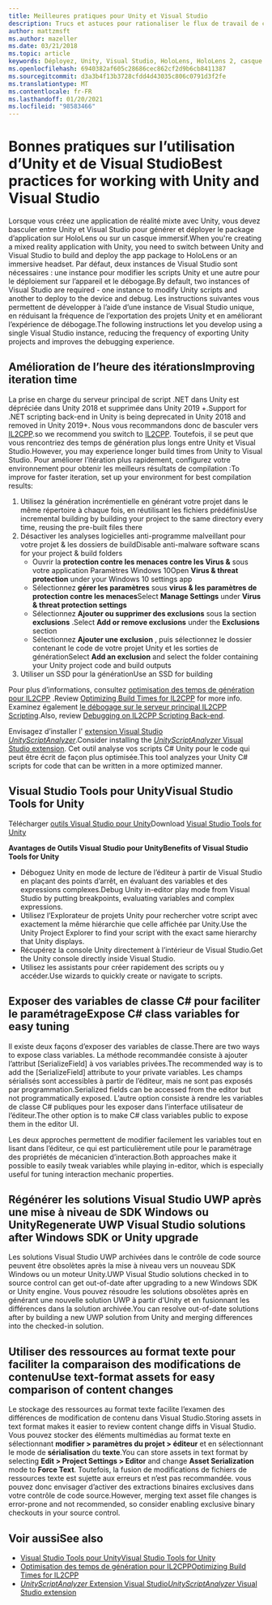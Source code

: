 ```yaml
---
title: Meilleures pratiques pour Unity et Visual Studio
description: Trucs et astuces pour rationaliser le flux de travail de création d’une application de réalité mixte avec Unity et Visual Studio.
author: mattzmsft
ms.author: mazeller
ms.date: 03/21/2018
ms.topic: article
keywords: Déployez, Unity, Visual Studio, HoloLens, HoloLens 2, casque immersif, meilleures pratiques, casque de réalité mixte, casque Windows Mixed realisation, casque de réalité virtuelle, UWP, Visual Studio Tools, SDK Windows
ms.openlocfilehash: 6940382af605c28686cec862cf2d9b6cb8411387
ms.sourcegitcommit: d3a3b4f13b3728cfdd4d43035c806c0791d3f2fe
ms.translationtype: MT
ms.contentlocale: fr-FR
ms.lasthandoff: 01/20/2021
ms.locfileid: "98583466"
---
```

# <a name="best-practices-for-working-with-unity-and-visual-studio"></a><span data-ttu-id="740bf-104">Bonnes pratiques sur l’utilisation d’Unity et de Visual Studio</span><span class="sxs-lookup"><span data-stu-id="740bf-104">Best practices for working with Unity and Visual Studio</span></span>

<span data-ttu-id="740bf-105">Lorsque vous créez une application de réalité mixte avec Unity, vous devez basculer entre Unity et Visual Studio pour générer et déployer le package d’application sur HoloLens ou sur un casque immersif.</span><span class="sxs-lookup"><span data-stu-id="740bf-105">When you're creating a mixed reality application with Unity, you need to switch between Unity and Visual Studio to build and deploy the app package to HoloLens or an immersive headset.</span></span> <span data-ttu-id="740bf-106">Par défaut, deux instances de Visual Studio sont nécessaires : une instance pour modifier les scripts Unity et une autre pour le déploiement sur l’appareil et le débogage.</span><span class="sxs-lookup"><span data-stu-id="740bf-106">By default, two instances of Visual Studio are required - one instance to modify Unity scripts and another to deploy to the device and debug.</span></span> <span data-ttu-id="740bf-107">Les instructions suivantes vous permettent de développer à l’aide d’une instance de Visual Studio unique, en réduisant la fréquence de l’exportation des projets Unity et en améliorant l’expérience de débogage.</span><span class="sxs-lookup"><span data-stu-id="740bf-107">The following instructions let you develop using a single Visual Studio instance, reducing the frequency of exporting Unity projects and improves the debugging experience.</span></span>

## <a name="improving-iteration-time"></a><span data-ttu-id="740bf-108">Amélioration de l’heure des itérations</span><span class="sxs-lookup"><span data-stu-id="740bf-108">Improving iteration time</span></span>

<span data-ttu-id="740bf-109">La prise en charge du serveur principal de script .NET dans Unity est dépréciée dans Unity 2018 et supprimée dans Unity 2019 +.</span><span class="sxs-lookup"><span data-stu-id="740bf-109">Support for .NET scripting back-end in Unity is being deprecated in Unity 2018 and removed in Unity 2019+.</span></span> <span data-ttu-id="740bf-110">Nous vous recommandons donc de basculer vers [IL2CPP](https://docs.unity3d.com/Manual/IL2CPP.html).</span><span class="sxs-lookup"><span data-stu-id="740bf-110">so we recommend you switch to [IL2CPP](https://docs.unity3d.com/Manual/IL2CPP.html).</span></span> <span data-ttu-id="740bf-111">Toutefois, il se peut que vous rencontriez des temps de génération plus longs entre Unity et Visual Studio.</span><span class="sxs-lookup"><span data-stu-id="740bf-111">However, you may experience longer build times from Unity to Visual Studio.</span></span> <span data-ttu-id="740bf-112">Pour améliorer l’itération plus rapidement, configurez votre environnement pour obtenir les meilleurs résultats de compilation :</span><span class="sxs-lookup"><span data-stu-id="740bf-112">To improve for faster iteration, set up your environment for best compilation results:</span></span>

1) <span data-ttu-id="740bf-113">Utilisez la génération incrémentielle en générant votre projet dans le même répertoire à chaque fois, en réutilisant les fichiers prédéfinis</span><span class="sxs-lookup"><span data-stu-id="740bf-113">Use incremental building by building your project to the same directory every time, reusing the pre-built files there</span></span>
2) <span data-ttu-id="740bf-114">Désactiver les analyses logicielles anti-programme malveillant pour votre projet & les dossiers de build</span><span class="sxs-lookup"><span data-stu-id="740bf-114">Disable anti-malware software scans for your project & build folders</span></span>
   - <span data-ttu-id="740bf-115">Ouvrir la **protection contre les menaces contre les Virus &** sous votre application Paramètres Windows 10</span><span class="sxs-lookup"><span data-stu-id="740bf-115">Open **Virus & threat protection** under your Windows 10 settings app</span></span>
   - <span data-ttu-id="740bf-116">Sélectionnez **gérer les paramètres** sous **virus & les paramètres de protection contre les menaces**</span><span class="sxs-lookup"><span data-stu-id="740bf-116">Select **Manage Settings** under **Virus & threat protection settings**</span></span>
   - <span data-ttu-id="740bf-117">Sélectionnez **Ajouter ou supprimer des exclusions** sous la section **exclusions** .</span><span class="sxs-lookup"><span data-stu-id="740bf-117">Select **Add or remove exclusions** under the **Exclusions** section</span></span>
   - <span data-ttu-id="740bf-118">Sélectionnez **Ajouter une exclusion** , puis sélectionnez le dossier contenant le code de votre projet Unity et les sorties de génération</span><span class="sxs-lookup"><span data-stu-id="740bf-118">Select **Add an exclusion** and select the folder containing your Unity project code and build outputs</span></span>
3) <span data-ttu-id="740bf-119">Utiliser un SSD pour la génération</span><span class="sxs-lookup"><span data-stu-id="740bf-119">Use an SSD for building</span></span>

<span data-ttu-id="740bf-120">Pour plus d’informations, consultez [optimisation des temps de génération pour IL2CPP](https://docs.unity3d.com/Manual/IL2CPP-OptimizingBuildTimes.html) .</span><span class="sxs-lookup"><span data-stu-id="740bf-120">Review [Optimizing Build Times for IL2CPP](https://docs.unity3d.com/Manual/IL2CPP-OptimizingBuildTimes.html) for more info.</span></span> <span data-ttu-id="740bf-121">Examinez également [le débogage sur le serveur principal IL2CPP Scripting](https://docs.unity3d.com/Manual/windowsstore-debugging-il2cpp.html).</span><span class="sxs-lookup"><span data-stu-id="740bf-121">Also, review [Debugging on IL2CPP Scripting Back-end](https://docs.unity3d.com/Manual/windowsstore-debugging-il2cpp.html).</span></span>

<span data-ttu-id="740bf-122">Envisagez d’installer l' [extension Visual Studio *UnityScriptAnalyzer*](https://github.com/Microsoft/MixedRealityCompanionKit/tree/master/UnityScriptAnalyzer).</span><span class="sxs-lookup"><span data-stu-id="740bf-122">Consider installing the [*UnityScriptAnalyzer* Visual Studio extension](https://github.com/Microsoft/MixedRealityCompanionKit/tree/master/UnityScriptAnalyzer).</span></span> <span data-ttu-id="740bf-123">Cet outil analyse vos scripts C# Unity pour le code qui peut être écrit de façon plus optimisée.</span><span class="sxs-lookup"><span data-stu-id="740bf-123">This tool analyzes your Unity C# scripts for code that can be written in a more optimized manner.</span></span>

## <a name="visual-studio-tools-for-unity"></a><span data-ttu-id="740bf-124">Visual Studio Tools pour Unity</span><span class="sxs-lookup"><span data-stu-id="740bf-124">Visual Studio Tools for Unity</span></span>

<span data-ttu-id="740bf-125">Télécharger [outils Visual Studio pour Unity](/visualstudio/cross-platform/getting-started-with-visual-studio-tools-for-unity)</span><span class="sxs-lookup"><span data-stu-id="740bf-125">Download [Visual Studio Tools for Unity](/visualstudio/cross-platform/getting-started-with-visual-studio-tools-for-unity)</span></span>

<span data-ttu-id="740bf-126">**Avantages de Outils Visual Studio pour Unity**</span><span class="sxs-lookup"><span data-stu-id="740bf-126">**Benefits of Visual Studio Tools for Unity**</span></span>
* <span data-ttu-id="740bf-127">Déboguez Unity en mode de lecture de l’éditeur à partir de Visual Studio en plaçant des points d’arrêt, en évaluant des variables et des expressions complexes.</span><span class="sxs-lookup"><span data-stu-id="740bf-127">Debug Unity in-editor play mode from Visual Studio by putting breakpoints, evaluating variables and complex expressions.</span></span>
* <span data-ttu-id="740bf-128">Utilisez l’Explorateur de projets Unity pour rechercher votre script avec exactement la même hiérarchie que celle affichée par Unity.</span><span class="sxs-lookup"><span data-stu-id="740bf-128">Use the Unity Project Explorer to find your script with the exact same hierarchy that Unity displays.</span></span>
* <span data-ttu-id="740bf-129">Récupérez la console Unity directement à l’intérieur de Visual Studio.</span><span class="sxs-lookup"><span data-stu-id="740bf-129">Get the Unity console directly inside Visual Studio.</span></span>
* <span data-ttu-id="740bf-130">Utilisez les assistants pour créer rapidement des scripts ou y accéder.</span><span class="sxs-lookup"><span data-stu-id="740bf-130">Use wizards to quickly create or navigate to scripts.</span></span>

## <a name="expose-c-class-variables-for-easy-tuning"></a><span data-ttu-id="740bf-131">Exposer des variables de classe C# pour faciliter le paramétrage</span><span class="sxs-lookup"><span data-stu-id="740bf-131">Expose C# class variables for easy tuning</span></span>

<span data-ttu-id="740bf-132">Il existe deux façons d’exposer des variables de classe.</span><span class="sxs-lookup"><span data-stu-id="740bf-132">There are two ways to expose class variables.</span></span> <span data-ttu-id="740bf-133">La méthode recommandée consiste à ajouter l’attribut [SerializeField] à vos variables privées.</span><span class="sxs-lookup"><span data-stu-id="740bf-133">The recommended way is to add the [SerializeField] attribute to your private variables.</span></span> <span data-ttu-id="740bf-134">Les champs sérialisés sont accessibles à partir de l’éditeur, mais ne sont pas exposés par programmation.</span><span class="sxs-lookup"><span data-stu-id="740bf-134">Serialized fields can be accessed from the editor but not programmatically exposed.</span></span>  <span data-ttu-id="740bf-135">L’autre option consiste à rendre les variables de classe C# publiques pour les exposer dans l’interface utilisateur de l’éditeur.</span><span class="sxs-lookup"><span data-stu-id="740bf-135">The other option is to make C# class variables public to expose them in the editor UI.</span></span> 

<span data-ttu-id="740bf-136">Les deux approches permettent de modifier facilement les variables tout en lisant dans l’éditeur, ce qui est particulièrement utile pour le paramétrage des propriétés de mécanicien d’interaction.</span><span class="sxs-lookup"><span data-stu-id="740bf-136">Both approaches make it possible to easily tweak variables while playing in-editor, which is especially useful for tuning interaction mechanic properties.</span></span>

## <a name="regenerate-uwp-visual-studio-solutions-after-windows-sdk-or-unity-upgrade"></a><span data-ttu-id="740bf-137">Régénérer les solutions Visual Studio UWP après une mise à niveau de SDK Windows ou Unity</span><span class="sxs-lookup"><span data-stu-id="740bf-137">Regenerate UWP Visual Studio solutions after Windows SDK or Unity upgrade</span></span>

<span data-ttu-id="740bf-138">Les solutions Visual Studio UWP archivées dans le contrôle de code source peuvent être obsolètes après la mise à niveau vers un nouveau SDK Windows ou un moteur Unity.</span><span class="sxs-lookup"><span data-stu-id="740bf-138">UWP Visual Studio solutions checked in to source control can get out-of-date after upgrading to a new Windows SDK or Unity engine.</span></span> <span data-ttu-id="740bf-139">Vous pouvez résoudre les solutions obsolètes après en générant une nouvelle solution UWP à partir d’Unity et en fusionnant les différences dans la solution archivée.</span><span class="sxs-lookup"><span data-stu-id="740bf-139">You can resolve out-of-date solutions after by building a new UWP solution from Unity and merging differences into the checked-in solution.</span></span>

## <a name="use-text-format-assets-for-easy-comparison-of-content-changes"></a><span data-ttu-id="740bf-140">Utiliser des ressources au format texte pour faciliter la comparaison des modifications de contenu</span><span class="sxs-lookup"><span data-stu-id="740bf-140">Use text-format assets for easy comparison of content changes</span></span>

<span data-ttu-id="740bf-141">Le stockage des ressources au format texte facilite l’examen des différences de modification de contenu dans Visual Studio.</span><span class="sxs-lookup"><span data-stu-id="740bf-141">Storing assets in text format makes it easier to review content change diffs in Visual Studio.</span></span> <span data-ttu-id="740bf-142">Vous pouvez stocker des éléments multimédias au format texte en sélectionnant **modifier > paramètres du projet > éditeur** et en sélectionnant le mode de **sérialisation** du **texte**.</span><span class="sxs-lookup"><span data-stu-id="740bf-142">You can store assets in text format by selecting **Edit > Project Settings > Editor** and change **Asset Serialization** mode to **Force Text**.</span></span> <span data-ttu-id="740bf-143">Toutefois, la fusion de modifications de fichiers de ressources texte est sujette aux erreurs et n’est pas recommandée. vous pouvez donc envisager d’activer des extractions binaires exclusives dans votre contrôle de code source.</span><span class="sxs-lookup"><span data-stu-id="740bf-143">However, merging text asset file changes is error-prone and not recommended, so consider enabling exclusive binary checkouts in your source control.</span></span>

## <a name="see-also"></a><span data-ttu-id="740bf-144">Voir aussi</span><span class="sxs-lookup"><span data-stu-id="740bf-144">See also</span></span>
- [<span data-ttu-id="740bf-145">Visual Studio Tools pour Unity</span><span class="sxs-lookup"><span data-stu-id="740bf-145">Visual Studio Tools for Unity</span></span>](https://visualstudiogallery.msdn.microsoft.com/8d26236e-4a64-4d64-8486-7df95156aba9)
- [<span data-ttu-id="740bf-146">Optimisation des temps de génération pour IL2CPP</span><span class="sxs-lookup"><span data-stu-id="740bf-146">Optimizing Build Times for IL2CPP</span></span>](https://docs.unity3d.com/Manual/IL2CPP-OptimizingBuildTimes.html)
- [<span data-ttu-id="740bf-147">*UnityScriptAnalyzer* Extension Visual Studio</span><span class="sxs-lookup"><span data-stu-id="740bf-147">*UnityScriptAnalyzer* Visual Studio extension</span></span>](https://github.com/Microsoft/MixedRealityCompanionKit/tree/master/UnityScriptAnalyzer)